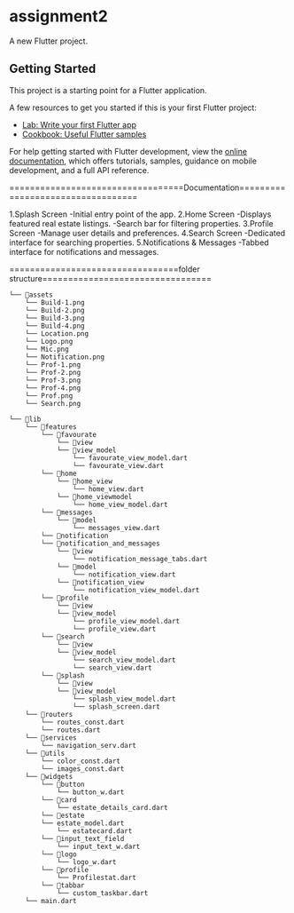 # assignment2

A new Flutter project.

## Getting Started

This project is a starting point for a Flutter application.

A few resources to get you started if this is your first Flutter project:

- [Lab: Write your first Flutter app](https://docs.flutter.dev/get-started/codelab)
- [Cookbook: Useful Flutter samples](https://docs.flutter.dev/cookbook)

For help getting started with Flutter development, view the
[online documentation](https://docs.flutter.dev/), which offers tutorials,
samples, guidance on mobile development, and a full API reference.




==================================Documentation==================================

1.Splash Screen
    -Initial entry point of the app.
2.Home Screen
    -Displays featured real estate listings.
    -Search bar for filtering properties.
3.Profile Screen
    -Manage user details and preferences.
4.Search Screen
    -Dedicated interface for searching properties.
5.Notifications & Messages
    -Tabbed interface for notifications and messages.

=================================folder structure=================================

```
└── 📁assets
    └── Build-1.png
    └── Build-2.png
    └── Build-3.png
    └── Build-4.png
    └── Location.png
    └── Logo.png
    └── Mic.png
    └── Notification.png
    └── Prof-1.png
    └── Prof-2.png
    └── Prof-3.png
    └── Prof-4.png
    └── Prof.png
    └── Search.png
```
```
└── 📁lib
    └── 📁features
        └── 📁favourate
            └── 📁view
            └── 📁view_model
                └── favourate_view_model.dart
                └── favourate_view.dart
        └── 📁home
            └── 📁home_view
                └── home_view.dart
            └── 📁home_viewmodel
                └── home_view_model.dart
        └── 📁messages
            └── 📁model
                └── messages_view.dart
        └── 📁notification
        └── 📁notification_and_messages
            └── 📁view
                └── notification_message_tabs.dart
            └── 📁model
                └── notification_view.dart
            └── 📁notification_view
                └── notification_view_model.dart
        └── 📁profile
            └── 📁view
            └── 📁view_model
                └── profile_view_model.dart
                └── profile_view.dart
        └── 📁search
            └── 📁view
            └── 📁view_model
                └── search_view_model.dart
                └── search_view.dart
        └── 📁splash
            └── 📁view
            └── 📁view_model
                └── splash_view_model.dart
                └── splash_screen.dart
    └── 📁routers
        └── routes_const.dart
        └── routes.dart
    └── 📁services
        └── navigation_serv.dart
    └── 📁utils
        └── color_const.dart
        └── images_const.dart
    └── 📁widgets
        └── 📁button
            └── button_w.dart
        └── 📁card
            └── estate_details_card.dart
        └── 📁estate
        └── estate_model.dart
            └── estatecard.dart
        └── 📁input_text_field
            └── input_text_w.dart
        └── 📁logo
            └── logo_w.dart
        └── 📁profile
            └── Profilestat.dart
        └── 📁tabbar
            └── custom_taskbar.dart
    └── main.dart
```